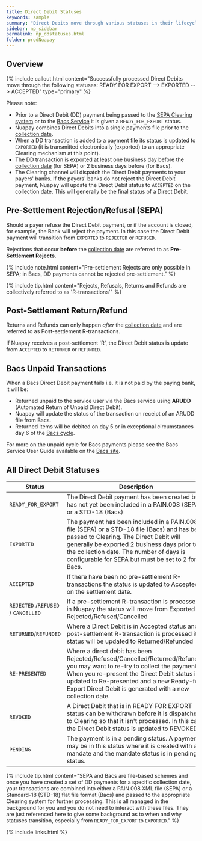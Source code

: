 ```yaml
---
title: Direct Debit Statuses
keywords: sample
summary: "Direct Debits move through various statuses in their lifecycle; these are described in this section. "
sidebar: np_sidebar
permalink: np_ddstatuses.html
folder: prodNuapay
---
```



## Overview

{% include callout.html content="Successfully processed Direct Debits move through the following statuses: READY FOR EXPORT --> EXPORTED --> ACCEPTED" type="primary" %}

Please note:

* Prior to a Direct Debit (DD) payment being passed to the <a href="#" data-toggle="tooltip" data-original-title="{{site.data.glossary.clearing}}">SEPA Clearing system</a> or to the <a href="#" data-toggle="tooltip" data-original-title="{{site.data.glossary.bacs-clearing}}">Bacs Service</a> it is given a `READY_FOR_EXPORT` status.
* Nuapay combines Direct Debits into a single payments file prior to the <a href="#" data-toggle="tooltip" data-original-title="{{site.data.glossary.collection_date}}">collection date</a>.
* When a DD transaction is added to a payment file its status is updated to `EXPORTED` (it is transmitted electronically (exported) to an appropriate Clearing mechanism at this point).
* The DD transaction is exported at least one business day before the <a href="#" data-toggle="tooltip" data-original-title="{{site.data.glossary.collection_date}}">collection date</a> (for SEPA) or 2 business days before (for Bacs).
* The Clearing channel will dispatch the Direct Debit payments to your payers' banks. If the payers' banks do not reject the Direct Debit payment, Nuapay will update the Direct Debit status to `ACCEPTED` on the collection date. This will generally be the final status of a Direct Debit.


## Pre-Settlement Rejection/Refusal (SEPA)

Should a payer refuse the Direct Debit payment, or if the account is closed, for example, the Bank will reject the payment. In this case the Direct Debit payment will transition from `EXPORTED` to `REJECTED` or `REFUSED`.

Rejections that occur **before** the <a href="#" data-toggle="tooltip" data-original-title="{{site.data.glossary.collection_date}}">collection date</a> are referred to as **Pre-Settlement Rejects**.

{% include note.html content="Pre-settlement Rejects are only possible in SEPA; in Bacs, DD payments cannot be rejected pre-settlement." %}

{% include tip.html content="Rejects, Refusals, Returns and Refunds are collectively referred to as 'R-transactions'" %}


## Post-Settlement Return/Refund

Returns and Refunds can only happen <i>after</i> the <a href="#" data-toggle="tooltip" data-original-title="{{site.data.glossary.collection_date}}">collection date</a> and are referred to as Post-settlement R-transactions.

If Nuapay receives a post-settlement 'R', the Direct Debit status is update from `ACCEPTED` to `RETURNED` or `REFUNDED`.

## Bacs Unpaid Transactions

When a Bacs Direct Debit payment fails i.e. it is not paid by the paying bank, it will be:
* Returned unpaid to the service user via the Bacs service using **ARUDD** (Automated Return of Unpaid Direct Debit).
* Nuapay will update the status of the transaction on receipt of an ARUDD file from Bacs.
* Returned items will be debited on day 5 or in exceptional circumstances day 6 of the <a href="#" data-toggle="tooltip" data-original-title="{{site.data.glossary.bac-collection-cycle}}">Bacs cycle</a>.

For more on the unpaid cycle for Bacs payments please see the Bacs Service User Guide available on the <a href="https://www.bacs.co.uk/" target='_blank'>Bacs site</a>.

## All Direct Debit Statuses

| Status | Description |
|-------|--------|
|`READY_FOR_EXPORT` | The Direct Debit payment has been created but has not yet been included in a PAIN.008 (SEPA) or a STD-18 (Bacs) |
| `EXPORTED` | The payment has been included in a PAIN.008 file (SEPA) or a STD-18 file (Bacs) and has been passed to Clearing. The Direct Debit will generally be exported 2 business days prior to the collection date. The number of days is configurable for SEPA but must be set to 2 for Bacs. |
| `ACCEPTED`	 | If there have been no pre-settlement R-transactions the status is updated to Accepted on the settlement date. |
| `REJECTED` /`REFUSED` / `CANCELLED` | If a pre-settlement R-transaction is processed in Nuapay the status will move from Exported to Rejected/Refused/Cancelled |
| `RETURNED`/`REFUNDED` | Where a Direct Debit is in Accepted status and a post-settlement R-transaction is processed its status will be updated to Returned/Refunded|
| `RE-PRESENTED` | Where a direct debit has been Rejected/Refused/Cancelled/Returned/Refunded you may want to re-try to collect the payment. When you re-present the Direct Debit status is updated to Re-presented and a new Ready-for-Export Direct Debit is generated with a new collection date.|
|`REVOKED`| A Direct Debit that is in READY FOR EXPORT status can be withdrawn before it is dispatched to Clearing so that it isn't processed. In this case the Direct Debit status is updated to REVOKED.|
|`PENDING`|The payment is in a pending status. A payment may be in this status where it is created with a mandate and the mandate status is in pending status. |


{% include tip.html content="SEPA and Bacs are file-based schemes and once you have created a set of DD payments for a specific collection date, your transactions are combined into either a PAIN.008 XML file (SEPA) or a Standard-18 (STD-18) flat file format (Bacs) and passed to the appropriate Clearing system for further processing. This is all managed in the background for you and you do not need to interact with these files. They are just referenced here to give some background as to when and why statuses transition, especially from `READY_FOR_EXPORT` to `EXPORTED`." %}



{% include links.html %}
